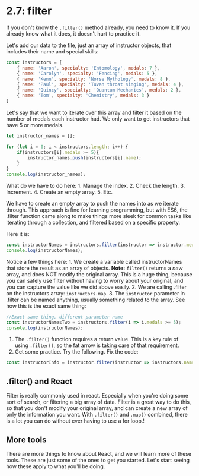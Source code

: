 # 2.7: filter

If you don't know the `.filter()` method already, you need to know it. If you already know what it does, it doesn't hurt to practice it.

Let's add our data to the file, just an array of instructor objects, that includes their name and special skills:

```javascript
const instructors = [
    { name: 'Aaron', specialty: 'Entomology', medals: 7 },
    { name: 'Carolyn', specialty: 'Fencing', medals: 5 },
    { name: 'Kenn', specialty: 'Norse Mythology', medals: 8 },
    { name: 'Paul', specialty: 'Tuvan throat singing', medals: 4 },
    { name: 'Quincy', specialty: 'Quantum Mechanics', medals: 2 },
    { name: 'Tom', specialty: 'Chemistry', medals: 3 }   
]
```

Let's say that we want to iterate over this array and filter it based on the number of medals each instructor had. We only want to get instructors that have 5 or more medals.

```javascript
let instructor_names = [];

for (let i = 0; i < instructors.length; i++) {
    if(instructors[i].medals >= 5){
        instructor_names.push(instructors[i].name);
    }
}
console.log(instructor_names);
```

What do we have to do here: 1. Manage the index. 2. Check the length. 3. Increment. 4. Create an empty array. 5. Etc.

We have to create an empty array to push the names into as we iterate through. This approach is fine for learning programming, but with ES6, the .filter function came along to make things more sleek for common tasks like iterating through a collection, and filtered based on a specific property.

Here it is:

```javascript
const instructorNames = instructors.filter(instructor => instructor.medals >= 5);
console.log(instructorNames);
```

Notice a few things here: 1. We create a variable called instructorNames that store the result as an array of objects. **Note:** `filter()` returns a _new_ array, and does NOT modify the original array. This is a huge thing, because you can safely use filter without having to worry about your original, and you can capture the value like we did above easily. 2. We are calling .filter on the instructors array: `instructors.map`. 3. The `instructor` parameter in .filter can be named anything, usually something related to the array. See how this is the exact same thing:

```javascript
//Exact same thing, different parameter name 
const instructorNamesTwo = instructors.filter(i => i.medals >= 5);
console.log(instructorNames);
```

1. The `.filter()` function requires a return value. This is a key rule of using `.filter()`, so the fat arrow is taking care of that requirement.
2. Get some practice. Try the following. Fix the code:

```javascript
const instructorInfo = instructor.filter(instructor => instructors.name='Aaron');
```

## .filter\(\) and React

Filter is really commonly used in react. Especially when you're doing some sort of search, or filtering a big array of data. Filter is a great way to do this, so that you don't modify your original array, and can create a new array of only the information you want. With `.filter()` and `.map()` combined, there is a lot you can do without ever having to use a for loop.!

## More tools

There are more things to know about React, and we will learn more of these tools. These are just some of the ones to get you started. Let's start seeing how these apply to what you'll be doing.

